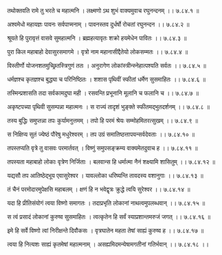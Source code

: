 तथोक्तवति रामे तु भरते च महात्मनि ।
लक्ष्मणो ऽथ शुभं वाक्यमुवाच रघुनन्दनम् ।। ७.८४.१ ॥

अश्वमेधो महायज्ञः पावनः सर्वपाप्मनाम् ।
पावनस्तव दुर्धर्षो रोचतां रघुनन्दन ।। ७.८४.२ ॥

श्रूयते हि पुरावृत्तं वासवे सुमहात्मनि ।
ब्रह्महत्यावृतः शक्रो हयमेधेन पावितः ।। ७.८४.३ ॥

पुरा किल महाबाहो देवासुरसमागमे ।
वृत्रो नाम महानासीद्दैतेयो लोकसम्मतः ।। ७.८४.४ ॥

विस्तीर्णो योजनशतमुच्छ्रितस्त्रिगुणं ततः ।
अनुरागेण लोकांस्त्रीन्स्नेहात्पश्यति सर्वतः ।। ७.८४.५ ॥

धर्मज्ञश्च कृतज्ञश्च बुद्ध्या च परिनिष्ठितः ।
शशास पृथिवीं स्फीतां धर्मेण सुसमाहितः ।। ७.८४.६ ॥

तस्मिन्प्रशासति तदा सर्वकामदुघा मही ।
रसवन्ति प्रभूनानि मूलानि च फलानि च ।। ७.८४.७ ॥

अकृष्टपच्या पृथिवी सुसम्पन्ना महात्मनः ।
स राज्यं तादृशं भुङ्क्ते स्फीतमद्भुतदर्शनम् ।। ७.८४.८ ॥

तस्य बुद्धिः समुप्तन्ना तपः कुर्यामनुत्तमम् ।
तपो हि परमं श्रेयः सम्मोहमितरत्सुखम् ।। ७.८४.९ ॥

स निक्षिप्य सुतं ज्येष्ठं पौरेषु मधुरेश्वरम् ।
तप उग्रं समातिष्ठत्तापयन्सर्वदेवताः ।। ७.८४.१० ॥

तपस्तप्यति वृत्रे तु वासवः परमार्तवत् ।
विष्णुं समुपसङ्क्रम्य वाक्यमेतदुवाच ह ।। ७.८४.११ ॥

तपस्यता महाबाहो लोकाः वृत्रेण निर्जिताः ।
बलवान्स हि धर्मात्मा नैनं शक्ष्यामि शासितुम् ।। ७.८४.१२ ॥

यद्यसौ तप आतिष्ठेद्भूय एवासुरेश्वर ।
यावल्लोका धरिष्यन्ति तावदस्य वशानुगाः ।। ७.८४.१३ ॥

तं चैनं परमोदारमुपेक्षसि महाबलम् ।
क्षणं हि न भवेद्वृत्रः क्रुद्धे त्वयि सुरेश्वर ।। ७.८४.१४ ॥

यदा हि प्रीतिसंयोगं त्वया विष्णो समागतः ।
तदाप्रभृति लोकानां नाथत्वमुपलब्धवान् ।। ७.८४.१५ ॥

स त्वं प्रसादं लोकानां कुरुष्व सुसमाहितः ।
त्वत्कृतेन हि सर्वं स्याप्रशान्तमरुजं जगत् ।। ७.८४.१६ ॥

इमे हि सर्वे विष्णो त्वां निरीक्षन्ते दिवौकसः ।
वृत्रघातेन महता तेषां साह्यं कुरुष्व ह ।। ७.८४.१७ ॥

त्वया हि नित्यशः साह्यं कृतमेषां महात्मनाम् ।
असह्यमिदमन्येषामगतीनां गतिर्भवान् ।। ७.८४.१८ ।।

